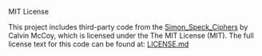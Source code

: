 MIT License

This project includes third-party code from the [Simon_Speck_Ciphers](https://github.com/inmcm/Simon_Speck_Ciphers)
 by Calvin McCoy, which is licensed under the The MIT License (MIT).
The full license text for this code can be found at:
[LICENSE.md](https://github.com/inmcm/Simon_Speck_Ciphers/blob/master/LICENSE.md)
